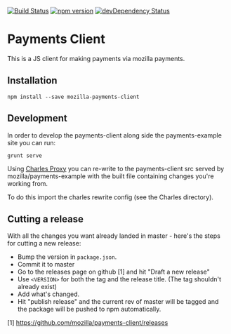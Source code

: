 [![Build Status](https://travis-ci.org/mozilla/payments-client.svg)](https://travis-ci.org/mozilla/payments-client)
[![npm version](https://badge.fury.io/js/mozilla-payments-client.svg)](http://badge.fury.io/js/mozilla-payments-client)
[![devDependency Status](https://david-dm.org/mozilla/payments-client/dev-status.svg)](https://david-dm.org/mozilla/payments-client#info=devDependencies)

# Payments Client

This is a JS client for making payments via mozilla payments.

## Installation

```shell
npm install --save mozilla-payments-client
```

## Development

In order to develop the payments-client along side the payments-example site you can run:

```
grunt serve
```

Using [Charles Proxy](http://www.charlesproxy.com/) you can re-write to the payments-client src
served by mozilla/payments-example with the built file containing changes you're working from.

To do this import the charles rewrite config (see the Charles directory).

## Cutting a release

With all the changes you want already landed in master - here's the steps for cutting a new release:

* Bump the version in `package.json`.
* Commit it to master
* Go to the releases page on github [1] and hit "Draft a new release"
* Use `<VERSION>` for both the tag and the release title. (The tag shouldn't already exist)
* Add what's changed.
* Hit "publish release" and the current rev of master will be tagged and the package will be pushed to npm automatically.

[1] https://github.com/mozilla/payments-client/releases
